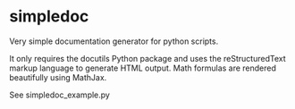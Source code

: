 # simpledoc
Very simple documentation generator for python scripts. 

It only requires the docutils Python package and uses the reStructuredText markup language to generate HTML output. Math formulas are rendered beautifully using MathJax.

See simpledoc_example.py


